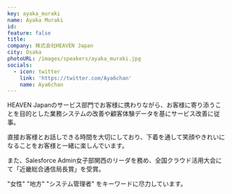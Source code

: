 ```yaml
---
key: ayaka_muraki
name: Ayaka Muraki
id: 
feature: false
title: 
company: 株式会社HEAVEN Japan
city: Osaka
photoURL: /images/speakers/ayaka_muraki.jpg
socials:
  - icon: twitter
    link: 'https://twitter.com/Aya6chan'
    name: Aya6chan
---
```

HEAVEN Japanのサービス部門でお客様に携わりながら、お客様に寄り添うことを目的とした業務システムの改善や顧客体験データを基にサービス改善に従事。

直接お客様とお話しできる時間を大切にしており、下着を通して笑顔やきれいになることをお客様と一緒に楽しんでいます。

また、Salesforce Admin女子部関西のリーダを務め、全国クラウド活用大会にて「近畿総合通信局長賞」を受賞。

"女性" "地方" "システム管理者" をキーワードに尽力しています。
